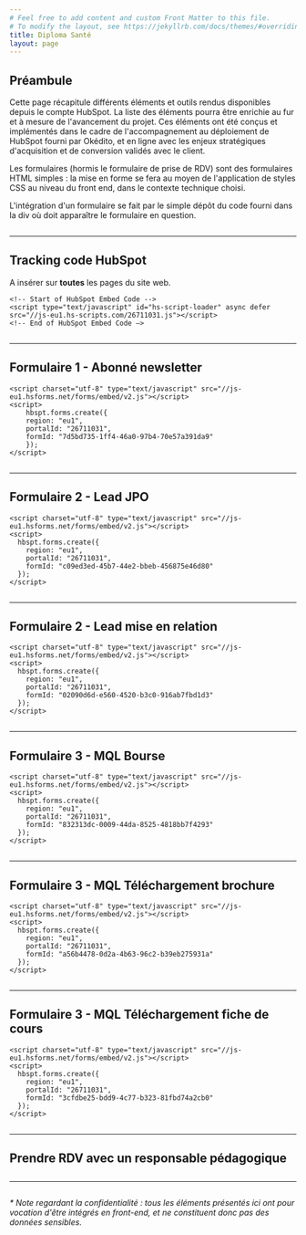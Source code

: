 ```yaml
---
# Feel free to add content and custom Front Matter to this file.
# To modify the layout, see https://jekyllrb.com/docs/themes/#overriding-theme-defaults
title: Diploma Santé
layout: page
---
```



<h2>Préambule</h2>

<p>Cette page récapitule différents éléments et outils rendus disponibles depuis le compte HubSpot. La liste des éléments pourra être enrichie au fur et à mesure de l'avancement du projet. Ces éléments ont été conçus et implémentés dans le cadre de l'accompagnement au déploiement de HubSpot fourni par Okédito, et en ligne avec les enjeux stratégiques d'acquisition et de conversion validés avec le client.</p>

<p>Les formulaires (hormis le formulaire de prise de RDV) sont des formulaires HTML simples : la mise en forme se fera au moyen de l'application de styles CSS au niveau du front end, dans le contexte technique choisi.</p>

<p>L'intégration d'un formulaire se fait par le simple dépôt du code fourni dans la div où doit apparaître le formulaire en question.</p>

<hr style="margin:2em 0">

<h2>Tracking code HubSpot</h2>

<p>A insérer sur <strong>toutes</strong> les pages du site web.</p>

    <!-- Start of HubSpot Embed Code -->
    <script type="text/javascript" id="hs-script-loader" async defer src="//js-eu1.hs-scripts.com/26711031.js"></script>
    <!-- End of HubSpot Embed Code —>

<hr style="margin:2em 0">

<h2>Formulaire 1 - Abonné newsletter</h2>

    <script charset="utf-8" type="text/javascript" src="//js-eu1.hsforms.net/forms/embed/v2.js"></script>
    <script>
        hbspt.forms.create({
        region: "eu1",
        portalId: "26711031",
        formId: "7d5bd735-1ff4-46a0-97b4-70e57a391da9"
        });
    </script>

<script charset="utf-8" type="text/javascript" src="//js-eu1.hsforms.net/forms/embed/v2.js"></script>
<script>
    hbspt.forms.create({
    region: "eu1",
    portalId: "26711031",
    formId: "7d5bd735-1ff4-46a0-97b4-70e57a391da9"
    });
</script>

<hr style="margin:2em 0">

<h2>Formulaire 2 - Lead JPO</h2>

    <script charset="utf-8" type="text/javascript" src="//js-eu1.hsforms.net/forms/embed/v2.js"></script>
    <script>
      hbspt.forms.create({
        region: "eu1",
        portalId: "26711031",
        formId: "c09ed3ed-45b7-44e2-bbeb-456875e46d80"
      });
    </script>

<script charset="utf-8" type="text/javascript" src="//js-eu1.hsforms.net/forms/embed/v2.js"></script>
<script>
  hbspt.forms.create({
    region: "eu1",
    portalId: "26711031",
    formId: "c09ed3ed-45b7-44e2-bbeb-456875e46d80"
  });
</script>

<hr style="margin:2em 0">

<h2>Formulaire 2 - Lead mise en relation</h2>

    <script charset="utf-8" type="text/javascript" src="//js-eu1.hsforms.net/forms/embed/v2.js"></script>
    <script>
      hbspt.forms.create({
        region: "eu1",
        portalId: "26711031",
        formId: "02090d6d-e560-4520-b3c0-916ab7fbd1d3"
      });
    </script>

<script charset="utf-8" type="text/javascript" src="//js-eu1.hsforms.net/forms/embed/v2.js"></script>
<script>
  hbspt.forms.create({
    region: "eu1",
    portalId: "26711031",
    formId: "02090d6d-e560-4520-b3c0-916ab7fbd1d3"
  });
</script>

<hr style="margin:2em 0">

<h2>Formulaire 3 - MQL Bourse</h2>

    <script charset="utf-8" type="text/javascript" src="//js-eu1.hsforms.net/forms/embed/v2.js"></script>
    <script>
      hbspt.forms.create({
        region: "eu1",
        portalId: "26711031",
        formId: "832313dc-0009-44da-8525-4818bb7f4293"
      });
    </script>

<script charset="utf-8" type="text/javascript" src="//js-eu1.hsforms.net/forms/embed/v2.js"></script>
<script>
  hbspt.forms.create({
    region: "eu1",
    portalId: "26711031",
    formId: "832313dc-0009-44da-8525-4818bb7f4293"
  });
</script>

<hr style="margin:2em 0">

<h2>Formulaire 3 - MQL Téléchargement brochure</h2>

    <script charset="utf-8" type="text/javascript" src="//js-eu1.hsforms.net/forms/embed/v2.js"></script>
    <script>
      hbspt.forms.create({
        region: "eu1",
        portalId: "26711031",
        formId: "a56b4478-0d2a-4b63-96c2-b39eb275931a"
      });
    </script>

<script charset="utf-8" type="text/javascript" src="//js-eu1.hsforms.net/forms/embed/v2.js"></script>
<script>
  hbspt.forms.create({
    region: "eu1",
    portalId: "26711031",
    formId: "a56b4478-0d2a-4b63-96c2-b39eb275931a"
  });
</script>

<hr style="margin:2em 0">

<h2>Formulaire 3 - MQL Téléchargement fiche de cours</h2>

    <script charset="utf-8" type="text/javascript" src="//js-eu1.hsforms.net/forms/embed/v2.js"></script>
    <script>
      hbspt.forms.create({
        region: "eu1",
        portalId: "26711031",
        formId: "3cfdbe25-bdd9-4c77-b323-81fbd74a2cb0"
      });
    </script>

<script charset="utf-8" type="text/javascript" src="//js-eu1.hsforms.net/forms/embed/v2.js"></script>
<script>
  hbspt.forms.create({
    region: "eu1",
    portalId: "26711031",
    formId: "3cfdbe25-bdd9-4c77-b323-81fbd74a2cb0"
  });
</script>

<hr style="margin:2em 0">


<h2>Prendre RDV avec un responsable pédagogique</h2>
    <!-- Start of Meetings Embed Script -->
    <div class="meetings-iframe-container" data-src="https://meetings-eu1.hubspot.com/benjamin-haddad/votre-expert-diploma?embed=true"></div>
    <script type="text/javascript" src="https://static.hsappstatic.net/MeetingsEmbed/ex/MeetingsEmbedCode.js"></script>
    <!-- End of Meetings Embed Script -->

<!-- Start of Meetings Embed Script -->
<div class="meetings-iframe-container" data-src="https://meetings-eu1.hubspot.com/benjamin-haddad/votre-expert-diploma?embed=true"></div>
<script type="text/javascript" src="https://static.hsappstatic.net/MeetingsEmbed/ex/MeetingsEmbedCode.js"></script>
<!-- End of Meetings Embed Script -->

<hr style="margin:2em 0">


<p><i>* Note regardant la confidentialité : tous les éléments présentés ici ont pour vocation d'être intégrés en front-end, et ne constituent donc pas des données sensibles.</i></p>
